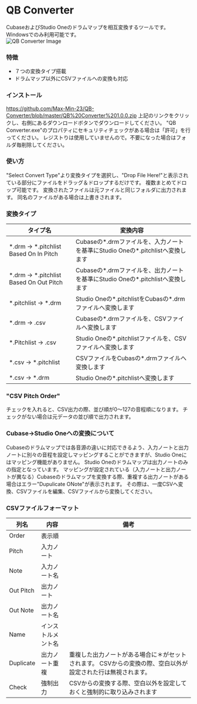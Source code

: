 # QB Converter
CubaseおよびStudio Oneのドラムマップを相互変換するツールです。Windowsでのみ利用可能です。  
![QB Converter Image](https://github.com/user-attachments/assets/70f7498e-fbd2-4669-a9be-c2c4a7801250)
### 特徴
- ７つの変換タイプ搭載
- ドラムマップ以外にCSVファイルへの変換も対応

### インストール
https://github.com/Max-Min-23/QB-Converter/blob/master/QB%20Converter%201.0.0.zip
上記のリンクをクリックし、右側にあるダウンロードボタンでダウンロードしてください。
"QB Converter.exe"のプロパティにセキュリティチェックがある場合は「許可」を行ってください。
レジストりは使用していませんので。不要になった場合はフォルダ毎削除してください。

### 使い方
"Select Convert Type"より変換タイプを選択し、"Drop File Here!"と表示されている部分にファイルをドラッグ＆ドロップするだけです。
複数まとめてドロップ可能です。
変換されたファイルは元ファイルと同じフォルダに出力されます。
同名のファイルがある場合は上書きされます。

### 変換タイプ
タイプ名 | 変換内容
--- | --- 
*.drm -> *.pitchlist Based On In Pitch | Cubaseの*.drmファイルを、入力ノートを基準にStudio Oneの*.pitchlistへ変換します
*.drm -> *.pitchlist Based On Out Pitch | Cubaseの*.drmファイルを、出力ノートを基準にStudio Oneの*.pitchlistへ変換します
*.pitchlist -> *.drm | Studio Oneの*.pitchlistをCubasの*.drmファイルへ変換します
*.drm -> .csv | Cubaseの*.drmファイルを、CSVファイルへ変換します
*.Pitchlist -> .csv | Studio Oneの*.pitchlistファイルを、CSVファイルへ変換します
*.csv -> *.pitchlist | CSVファイルをCubasの*.drmファイルへ変換します
*.csv -> *.drm | Studio Oneの*.pitchlistへ変換します

### "CSV Pitch Order"
チェックを入れると、CSV出力の際、並び順が0～127の音程順になります。
チェックがない場合は元データの並び順で出力されます。

### Cubase->Studio Oneへの変換について
Cubaseのドラムマップでは各音源の違いに対応できるよう、入力ノートと出力ノートに別々の音程を設定しマッピングすることができますが、Studio Oneにはマッピング機能がありません。
Studio Oneのドラムマップは出力ノートのみの指定となっています。
マッピングが設定されている（入力ノートと出力ノートが異なる）Cubaseのドラムマップを変換する際、重複する出力ノートがある場合はエラー"Dupulicate ONote"が表示されます。
その際は、一度CSVへ変換、CSVファイルを編集、CSVファイルから変換してください。

### CSVファイルフォーマット
列名 | 内容 | 備考
--- | --- | ---
Order | 表示順 | 
Pitch | 入力ノート | 
Note | 入力ノート名 | 
Out Pitch | 出力ノート | 
Out Note | 出力ノート名 | 
Name | インストルメント名 | 
Duplicate | 出力ノート重複 | 重複した出力ノートがある場合に＊がセットされます。  CSVからの変換の際、空白以外が設定された行は無視されます。
Check | 強制出力 | CSVからの変換する際、空白以外を設定しておくと強制的に取り込みされます


